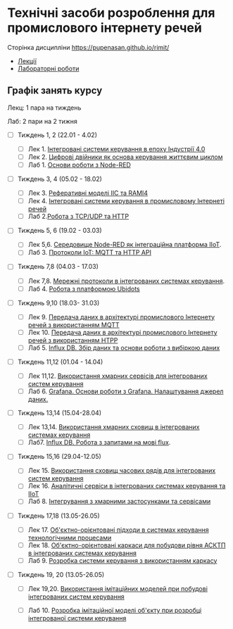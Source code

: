 # Технічні засоби розроблення для промислового інтернету речей

Сторінка дисципліни <https://pupenasan.github.io/rimit/>

- [Лекції](lecture/README.md)
- [Лабораторні роботи](lab/README.md)

## Графік занять курсу

Лекц: 1 пара на тиждень

Лаб:  2 пари на 2 тижня

- [ ] Тиждень 1, 2 (22.01 - 4.02) 
  - [ ] Лек 1. [Інтегровані системи керування в епоху Індустрії 4.0](lecture/1_intro.md)
  - [ ] Лек 2. [Цифрові двійники як основа керування життєвим циклом](lecture/2_twin.md)
  - [ ] Лаб 1. [Основи роботи з Node-RED](lab/lab1_nodered.md)
- [ ] Тиждень 3, 4  (05.02 - 18.02) 
  - [ ] Лек 3. [Реферативні моделі IIC та RAMI4](lecture/3_refmodel.md)
  - [ ] Лек 4. [Інтегровані системи керування в промисловому Інтернеті речей](lecture/4_IIoT.md)
  - [ ] Лаб 2.[Робота з TCP/UDP та HTTP](lab/lab2_tcphttp.md)
- [ ] Тиждень 5, 6  (19.02 - 03.03) 
  - [ ] Лек 5,6. [Середовище Node-RED як інтеграційна платформа IIoT](lecture/5_nodered.md). 
  - [ ] Лаб 3. [Протоколи IoT: MQTT та HTTP API](lab/lab3_mqttwebapi.md)
- [ ] Тиждень 7,8 (04.03 - 17.03) 
  - [ ] Лек 7,8. [Мережні протоколи в інтегрованих системах керування](lecture/6_tcpudp.md). 
  - [ ] Лаб 4.  [Робота з платформою Ubidots](lab/lab4_ubidots.md)
- [ ] Тиждень 9,10 (18.03- 31.03) 
  - [ ] Лек 9. [Передача даних в архітектурі промислового Інтернету речей з використанням MQTT](lecture/7_mqtt.md) 
  - [ ] Лек 10. [Передача даних в архітектурі промислового Інтернету речей з використанням HTPP](lecture/8_httpapi.md) 
  - [ ] Лаб 5. [Influx DB. Збір даних та основи роботи з вибіркою даних](lab/lab_influx1.md) 
- [ ] Тиждень 11,12 (01.04 - 14.04) 
  - [ ] Лек 11,12. [Використання хмарних сервісів для інтегрованих систем керування](lecture/9_cloud.md) 
  - [ ] Лаб 6. [Grafana. Основи роботи з Grafana. Налаштування джерел даних.](lab/lab_grafana1.md)
- [ ] Тиждень 13,14 (15.04-28.04)
  - [ ] Лек 13,14. [Використання хмарних сховищ в інтегрованих системах керування](lecture/10_cloudstorage.md) 
  - [ ] Лаб7.  [Influx DB. Робота з запитами на мові flux](lab/lab_influx2.md).
- [ ] Тиждень 15,16 (29.04-12.05) 
  - [ ] Лек 15. [Використання сховищ часових рядів для інтегрованих систем керування](lecture/11_tsdb.md)
  - [ ] Лек 16. [Аналітичні сервіси в інтегрованих системах керування та IIoT](lecture/12_analyt.md)
  - [ ] Лаб 8. [Інтегрування з хмарними застосунками та сервісами](lab/lab8_integrate.md)
- [ ] Тиждень 17,18 (13.05-26.05) 
  - [ ] Лек 17. [Об'єктно-орієнтовані підходи в системах керування технологічними процесами](lecture/13_oop.md)
  - [ ] Лек 18.  [Об'єктно-орієнтовані каркаси для побудови рівня АСКТП в інтегрованих системах керування](lecture/14_framework.md) 
  - [ ] Лаб 9. [Розробка системи керування з використанням каркасу](lab/lab9_pacframework.md)  
- [ ] Тиждень 19, 20 (13.05-26.05) 

  - [ ] Лек 19,20. [Використання імітаційних моделей при побудові інтегрованих систем керування](lecture/15_simul.md) 
  - [ ] Лаб 10. [Розробка імітаційної моделі об'єкту при розробці інтегрованої системи керування](lab/lab10_simul.md)  



